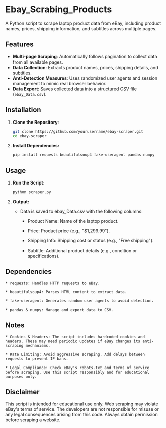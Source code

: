 # Ebay_Scrabing_Products

A Python script to scrape laptop product data from eBay, including product names, prices, shipping information, and subtitles across multiple pages.

## Features

- **Multi-page Scraping**: Automatically follows pagination to collect data from all available pages.
- **Data Collection**: Extracts product names, prices, shipping details, and subtitles.
- **Anti-Detection Measures**: Uses randomized user agents and session management to mimic real browser behavior.
- **Data Export**: Saves collected data into a structured CSV file (`ebay_Data.csv`).

## Installation

1. **Clone the Repository**:
   ```bash
   git clone https://github.com/yourusername/ebay-scraper.git
   cd ebay-scraper
   ```
2. **Install Dependencies:**
   ``` bash
   pip install requests beautifulsoup4 fake-useragent pandas numpy
   ```
## Usage

1. **Run the Script:**
    ```bash
    python scraper.py
    ```
2. **Output:**
      * Data is saved to ebay_Data.csv with the following columns:

        * Product Name: Name of the laptop product.

        * Price: Product price (e.g., "$1,299.99").

        * Shipping Info: Shipping cost or status (e.g., "Free shipping").

        * Subtitle: Additional product details (e.g., condition or specifications).
  ## Dependencies

    * requests: Handles HTTP requests to eBay.

    * beautifulsoup4: Parses HTML content to extract data.

    * fake-useragent: Generates random user agents to avoid detection.

    * pandas & numpy: Manage and export data to CSV.


## Notes

    * Cookies & Headers: The script includes hardcoded cookies and headers. These may need periodic updates if eBay changes its anti-scraping mechanisms.

    * Rate Limiting: Avoid aggressive scraping. Add delays between requests to prevent IP bans.

    * Legal Compliance: Check eBay's robots.txt and terms of service before scraping. Use this script responsibly and for educational purposes only.


## Disclaimer

This script is intended for educational use only. Web scraping may violate eBay's terms of service. The developers are not responsible for misuse or any legal consequences arising from this code. Always obtain permission before scraping a website.
